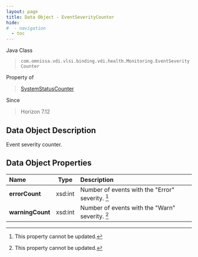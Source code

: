 ```yaml
---
layout: page
title: Data Object - EventSeverityCounter
hide:
#  - navigation
  - toc
---
```






Java Class
> `com.omnissa.vdi.vlsi.binding.vdi.health.Monitoring.EventSeverityCounter`

Property of
> [SystemStatusCounter](vdi.health.Monitoring.SystemStatusCounter.md#field_detail)

Since
> Horizon 7.12


## Data Object Description

Event severity counter.

## Data Object Properties

 Name | Type | Description
:---|:---:|:---
**errorCount**|  xsd:int|  Number of events with the "Error" severity. [^2]
**warningCount**|  xsd:int|  Number of events with the "Warn" severity. [^2]
 


 


[^2]: This property cannot be updated.